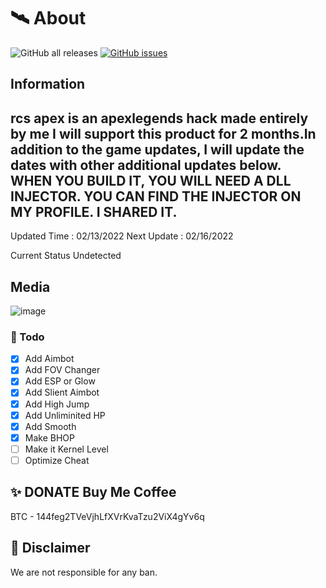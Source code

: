 # 🛰 About
![GitHub all releases](https://img.shields.io/github/downloads/rcsHUB/ApexLegends-External-Esp-Aimbot/total?color=%DE6600&style=flat-square)
[![GitHub issues](https://img.shields.io/github/issues/rcsHUB/ApexLegends-External-Esp-Aimbot?color=%FEA02f)](https://github.com/rcsHUB/ApexLegends-External-Esp-Aimbot/issues)

## Information 
rcs apex is an apexlegends hack made entirely by me
I will support this product for 2 months.In addition to the game updates, I will update the dates with other additional updates below.
**WHEN YOU BUILD IT, YOU WILL NEED A DLL INJECTOR. YOU CAN FIND THE INJECTOR ON MY PROFILE. I SHARED IT.**
--------------------------------------------------------------------------------------
Updated Time : 02/13/2022
Next Update : 02/16/2022

Current Status Undetected

## Media
![image](https://user-images.githubusercontent.com/97662953/149306714-de16a6b9-ef05-4e18-baa1-95efd42877d1.png)


### 📝 Todo

- [x] Add Aimbot
- [x] Add FOV Changer
- [x] Add ESP or Glow
- [x] Add Slient Aimbot
- [x] Add High Jump
- [x] Add Unliminited HP
- [x] Add Smooth
- [x] Make BHOP
- [ ] Make it Kernel Level
- [ ] Optimize Cheat

## ✨ DONATE Buy Me Coffee

BTC - 144feg2TVeVjhLfXVrKvaTzu2ViX4gYv6q


## 🗿 Disclaimer
We are not responsible for any ban.
